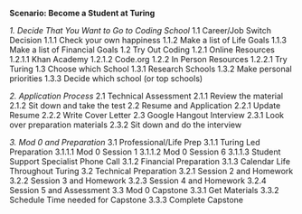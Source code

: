 **Scenario: Become a Student at Turing**

*1. Decide That You Want to Go to Coding School*
	1.1 Career/Job Switch Decision
		1.1.1 Check your own happiness
		1.1.2 Make a list of Life Goals
		1.1.3 Make a list of Financial Goals
	1.2 Try Out Coding
		1.2.1 Online Resources
			1.2.1.1 Khan Academy
			1.2.1.2 Code.org
		1.2.2 In Person Resources
			1.2.2.1 Try Turing
	1.3 Choose which School
		1.3.1 Research Schools
		1.3.2 Make personal priorities
		1.3.3 Decide which school (or top schools)

*2. Application Process*
	2.1 Technical Assessment
		2.1.1 Review the material
		2.1.2 Sit down and take the test
	2.2 Resume and Application
		2.2.1 Update Resume
		2.2.2 Write Cover Letter
	2.3 Google Hangout Interview
		2.3.1 Look over preparation materials
		2.3.2 Sit down and do the interview

*3. Mod 0 and Preparation*
	3.1 Professional/Life Prep
		3.1.1 Turing Led Preparation
			3.1.1.1 Mod 0 Session 1
			3.1.1.2 Mod 0 Session 6
			3.1.1.3 Student Support Specialist Phone Call
		3.1.2 Financial Preparation
		3.1.3 Calendar Life Throughout Turing
	3.2 Technical Preparation
		3.2.1 Session 2 and Homework
		3.2.2 Session 3 and Homework
		3.2.3 Session 4 and Homework
		3.2.4 Session 5 and Assessment
	3.3 Mod 0 Capstone 
		3.3.1 Get Materials
		3.3.2 Schedule Time needed for Capstone
		3.3.3 Complete Capstone